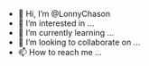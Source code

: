 - 👋 Hi, I’m @LonnyChason
- 👀 I’m interested in ...
- 🌱 I’m currently learning ...
- 💞️ I’m looking to collaborate on ...
- 📫 How to reach me ...

<!---
LonnyChason/LonnyChason is a ✨ special ✨ repository because its `README.md` (this file) appears on your GitHub profile.
You can click the Preview link to take a look at your changes.
--->
